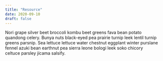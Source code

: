 ```yaml
---
title: "Resource"
date: 2020-09-10
draft: false
---
```

Nori grape silver beet broccoli kombu beet greens fava bean potato quandong celery. Bunya nuts black-eyed pea prairie turnip leek lentil turnip greens parsnip. 
Sea lettuce lettuce water chestnut eggplant winter purslane fennel azuki bean earthnut pea sierra leone bologi leek soko chicory celtuce parsley jícama salsify.
